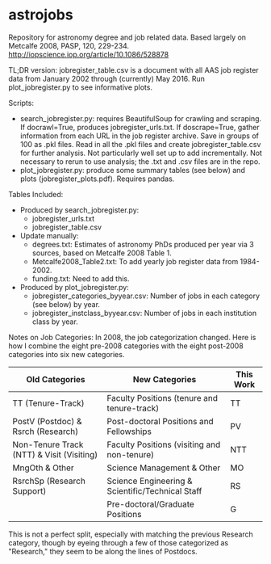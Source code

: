 # astrojobs

Repository for astronomy degree and job related data. Based largely on Metcalfe 2008, PASP, 120, 229-234.
http://iopscience.iop.org/article/10.1086/528878

TL;DR version: jobregister\_table.csv is a document with all AAS job register data from 
January 2002 through (currently) May 2016. Run plot_jobregister.py to see informative plots.

Scripts:
- search_jobregister.py: requires BeautifulSoup for crawling and scraping.
    If docrawl=True, produces jobregister\_urls.txt.
    If doscrape=True, gather information from each URL in the job register archive.
    Save in groups of 100 as .pkl files.
    Read in all the .pkl files and create jobregister\_table.csv for further analysis.
    Not particularly well set up to add incrementally.
    Not necessary to rerun to use analysis; the .txt and .csv files are in the repo.
- plot\_jobregister.py: produce some summary tables (see below) and plots (jobregister\_plots.pdf). Requires pandas.

Tables Included:
- Produced by search\_jobregister.py:
    - jobregister\_urls.txt 
    - jobregister\_table.csv
- Update manually:
    - degrees.txt: Estimates of astronomy PhDs produced per year via 3 sources, based on Metcalfe 2008 Table 1.
    - Metcalfe2008_Table2.txt: To add yearly job register data from 1984-2002.
    - funding.txt: Need to add this.
- Produced by plot\_jobregister.py:
    - jobregister\_categories_byyear.csv: Number of jobs in each category (see below) by year.
    - jobregister\_instclass_byyear.csv: Number of jobs in each institution class by year.

Notes on Job Categories: In 2008, the job categorization changed. 
Here is how I combine the eight pre-2008 categories with the eight post-2008 categories into six new categories.

| Old Categories                             | New Categories                                   | This Work |
|--------------------------------------------|--------------------------------------------------|-----------|
| TT (Tenure-Track)                          | Faculty Positions (tenure and tenure-track)      | TT        |
| PostV (Postdoc) & Rsrch (Research)         | Post-doctoral Positions and Fellowships          | PV        |
| Non-Tenure Track (NTT)  & Visit (Visiting) | Faculty Positions (visiting and non-tenure)      | NTT       |
| MngOth & Other                             | Science Management & Other                       | MO        |
| RsrchSp (Research Support)                 | Science Engineering & Scientific/Technical Staff | RS        |
|                                            | Pre-doctoral/Graduate Positions                  | G         |

This is not a perfect split, especially with matching the previous Research category, though 
by eyeing through a few of those categorized as "Research," they seem to be along the lines of Postdocs.